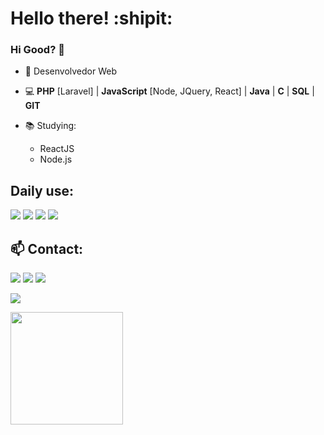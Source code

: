 # Hello there! :shipit:

### Hi Good? 👋 

- :man: Desenvolvedor Web
- :computer: **PHP** [Laravel] | **JavaScript** [Node, JQuery, React] | **Java** | **C** | **SQL** | **GIT**

- 📚 Studying:
  - ReactJS
  - Node.js

## Daily use:
![](https://img.shields.io/badge/PHP-777BB4?style=for-the-badge&logo=php&logoColor=white)
![](https://img.shields.io/badge/JavaScript-F7DF1E?style=for-the-badge&logo=javascript&logoColor=black)
![](https://img.shields.io/badge/Windows-0078D6?style=for-the-badge&logo=windows&logoColor=white)
![](https://img.shields.io/badge/Git-100000?style=for-the-badge&logo=github&logoColor=white)

## :mailbox: Contact:

[![](https://img.shields.io/badge/Gmail-D14836?style=for-the-badge&logo=gmail&logoColor=white)](mailto:lucs.silva11@gmail.com)
[![](https://img.shields.io/badge/LinkedIn-0077B5?style=for-the-badge&logo=linkedin&logoColor=white)](https://linkedin.com/in/lucssilva11)
[![](https://img.shields.io/badge/Instagram-E4405F?style=for-the-badge&logo=instagram&logoColor=white)](https://www.instagram.com/luccasfes/)

![](https://github-readme-stats.vercel.app/api?username=luccasfes&show_icons=true&theme=dark)
<div>
  <a href="https://github.com/luccasfes">
    <img height="180em" src="https://github-readme-stats.vercel.app/api/top-langs/?username=luccasfes&layout=compact&langs_count=7&theme=dark"/>
  </a>
</div>







<div>
 
</div>

<!--
**luccasfes/luccasfes** is a ✨ _special_ ✨ repository because its `README.md` (this file) appears on your GitHub profile.

Here are some ideas to get you started:

- 🔭 I’m currently working on ...
- 🌱 I’m currently learning ...
- 👯 I’m looking to collaborate on ...
- 🤔 I’m looking for help with ...
- 💬 Ask me about ...
- 📫 How to reach me: ...
- 😄 Pronouns: ...
- ⚡ Fun fact: ...
-->
